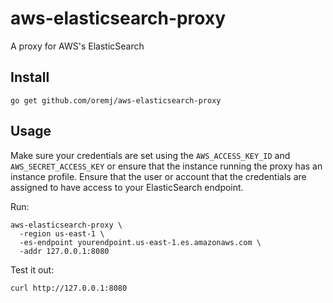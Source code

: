 # aws-elasticsearch-proxy
A proxy for AWS's ElasticSearch

## Install
`go get github.com/oremj/aws-elasticsearch-proxy`

## Usage
Make sure your credentials are set using the `AWS_ACCESS_KEY_ID` and `AWS_SECRET_ACCESS_KEY` or
ensure that the instance running the proxy has an instance profile. Ensure that the user or account
that the credentials are assigned to have access to your ElasticSearch endpoint.

Run:
```
aws-elasticsearch-proxy \
  -region us-east-1 \
  -es-endpoint yourendpoint.us-east-1.es.amazonaws.com \
  -addr 127.0.0.1:8080
```

Test it out:
```
curl http://127.0.0.1:8080
```

